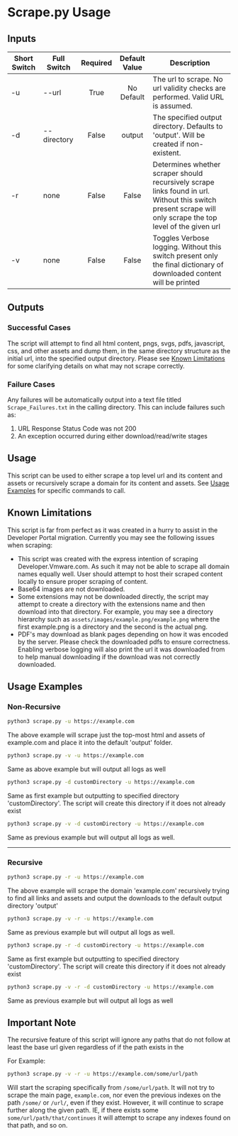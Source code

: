 # Scrape.py Usage

## Inputs

| Short Switch | Full Switch | Required | Default Value | Description |
|--------------|-------------|:----------:|:---------------:|-------------|
| -u | --url | True | No Default | The url to scrape. No url validity checks are performed. Valid URL is assumed. |
| -d | --directory | False | output | The specified output directory. Defaults to 'output'. Will be created if non-existent. |
| -r | none | False | False | Determines whether scraper should recursively scrape links found in url. Without this switch present scrape will only scrape the top level of the given url |
| -v | none | False | False | Toggles Verbose logging. Without this switch present only the final dictionary of downloaded content will be printed

## Outputs
### Successful Cases
The script will attempt to find all html content, pngs, svgs, pdfs, javascript, css, and other assets and dump them, in the same directory structure as the initial url, into the specified output directory. Please see [Known Limitations](#known-limitations) for some clarifying details on what may not scrape correctly.

### Failure Cases
Any failures will be automatically output into a text file titled ```Scrape_Failures.txt``` in the calling directory. This can include failures such as:
1. URL Response Status Code was not 200
2. An exception occurred during either download/read/write stages

## Usage
This script can be used to either scrape a top level url and its content and assets or recursively scrape a domain for its content and assets. See [Usage Examples](#usage-examples) for specific commands to call.

## Known Limitations
This script is far from perfect as it was created in a hurry to assist in the Developer Portal migration. Currently you may see the following issues when scraping:

- This script was created with the express intention of scraping Developer.Vmware.com. As such it may not be able to scrape all domain names equally well. User should attempt to host their scraped content locally to ensure proper scraping of content.
- Base64 images are not downloaded. 
- Some extensions may not be downloaded directly, the script may attempt to create a directory with the extensions name and then download into that directory. For example,
you may see a directory hierarchy such as ```assets/images/example.png/example.png``` where the first example.png is a directory and the second is the actual png. 
- PDF's may download as blank pages depending on how it was encoded by the server. Please check the downloaded pdfs to ensure correctness. Enabling verbose logging will also print the url it was downloaded from to help manual downloading if the download was not correctly downloaded.

## Usage Examples
### Non-Recursive
```bash
python3 scrape.py -u https://example.com
```
The above example will scrape just the top-most html and assets of example.com and place it into the default 'output' folder.

```bash
python3 scrape.py -v -u https://example.com
```
Same as above example but will output all logs as well


```bash
python3 scrape.py -d customDirectory -u https://example.com
```
Same as first example but outputting to specified directory 'customDirectory'. The script will create this directory if it does not already exist

```bash
python3 scrape.py -v -d customDirectory -u https://example.com
```
Same as previous example but will output all logs as well.


-----
### Recursive 
```bash
python3 scrape.py -r -u https://example.com
```
The above example will scrape the domain 'example.com' recursively trying to find all links and assets and output the downloads to the default output directory 'output'

```bash
python3 scrape.py -v -r -u https://example.com
```
Same as previous example but will output all logs as well.

```bash
python3 scrape.py -r -d customDirectory -u https://example.com
```
Same as first example but outputting to specified directory 'customDirectory'. The script will create this directory if it does not already exist

```bash
python3 scrape.py -v -r -d customDirectory -u https://example.com
```
Same as previous example but will output all logs as well

## Important Note
The recursive feature of this script will ignore any paths that do not follow at least the base url given regardless of if the path exists in the 

For Example:

```bash
python3 scrape.py -v -r -u https://example.com/some/url/path
```
Will start the scraping specifically from ```/some/url/path```. It will not try to scrape the main page, ```example.com```, nor even the previous indexes on the path ```/some/``` or ```/url/```, even if they exist. However, it will continue to scrape further along the given path. IE, if there exists some ```some/url/path/that/continues``` it will attempt to scrape any indexes found on that path, and so on.